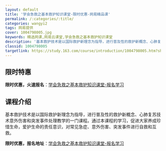 ```yaml
---
layout: default
title: '学会急救之基本救护知识课堂-限时优惠-网易精品课'
permalink: /:categories/:title/
categories: wangyi2
tags: 网易提供
cover: 1004798005.jpg
keywords: 精选网课,网易云课堂,学会急救之基本救护知识课堂
description: '基本救护技术是以国际救护新理念为指导，进行普及性的救护新概念、心肺复苏技术意外伤害和突发事件处理教学的一门课程。通过本课'
classid: 1004798005
targetlink: https://study.163.com/course/introduction/1004798005.htm?share=1&shareId=1025206652&utm_campaign=share&utm_medium=iphoneShare&utm_source=&utm_u=1025206652
---
```


## 限时特惠

**限时优惠，火速报名**：[学会急救之基本救护知识课堂-报名学习](https://study.163.com/course/introduction/1004798005.htm?share=1&shareId=1025206652&utm_campaign=share&utm_medium=iphoneShare&utm_source=&utm_u=1025206652)

## 课程介绍

基本救护技术是以国际救护新理念为指导，进行普及性的救护新概念、心肺复苏技术意外伤害和突发事件处理教学的一门课程。通过本课程的学习，促进大家养成珍惜生命，爱护生命的责任意识，对常见急症、意外伤害、突发事件进行自救和互救。

**限时优惠，报名地址**：[学会急救之基本救护知识课堂-报名学习](https://study.163.com/course/introduction/1004798005.htm?share=1&shareId=1025206652&utm_campaign=share&utm_medium=iphoneShare&utm_source=&utm_u=1025206652)

